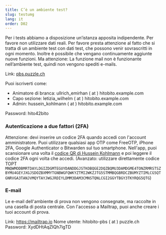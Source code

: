```yaml
---
title: C’è un ambiente test?
slug: testumg
lang: it
order: D02
---
```


Per i tests abbiamo a disposizione un’istanza apposita indipendente. Per favore non utilizzare dati reali. Per favore presta attenzione al fatto che si tratta di un ambiente test con dati test, che possono venir sovrascritti in ogni momento. Inoltre è possibile che vengano continuamente aggiunte nuove funzioni. Ma attenzione: La funzione mail non è funzionante nell’ambiente test, quindi non vengono spediti e-mails.

Link: <a href="https://pbs.puzzle.ch/" target="_blank">pbs.puzzle.ch</a>

Puoi iscriverti come:

* Animatore di branca: ullrich_emirhan ( at ) hitobito.example.com
* Capo sezione: letizia_wilhelm ( at ) hitobito.example.com
* Admin: hussein_kohlmann ( at ) hitobito.example.com

Password: hito42bito

### Autenticazione a due fattori (2FA)

Attenzione: devi inserire un codice 2FA quando accedi con l'account amministratore. Puoi utilizzare qualsiasi app OTP come FreeOTP, iPhone 2FA, Google Authenticator o Bitwarden sul tuo smartphone. Nell'app, puoi scansionare una volta il [codice QR di Hussein Kohlmann](https://raw.githubusercontent.com/scout-ch/docu/master/images/faqs/hussein_kohlmann_2fa.png) e poi leggere il codice 2FA ogni volta che accedi. (Avanzato: utilizzare direttamente codice TOPT `MNQWMODBMRTDAYLDGIZDGMTEGUYDANDDGJSTKOBQGE2DQZBQMU3DAMDGME4TONZRMRSTSZBYMU4GEYJXGJSDOZBXMMYTGNBWGFQWKYZTMI2WKZJTG5STMMBQGBRDCZBUMYZTIMLCG5QTGNRVGA3TANJVMQYTAYJWGJRDIYLDMM3DAM3CMNSTQNLCGI2GGYTBGY3TKYRQG5QTG`)

### E-mail

Le e-mail dell'ambiente di prova non vengono consegnate, ma raccolte in una casella di posta centrale. Con l'accesso a Mailtrap, puoi anche creare i tuoi account di prova.

Link: https://mailtrap.io
Nome utente: hitobito-pbs ( at ) puzzle.ch
Password: XydDHtAqZIQh7igTD